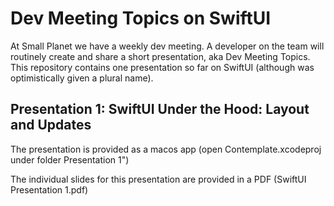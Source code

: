 # Dev Meeting Topics on SwiftUI

At Small Planet we have a weekly dev meeting. A developer on the team will routinely create and share a short presentation,
aka Dev Meeting Topics. This repository contains one presentation so far on SwiftUI (although was optimistically given
a plural name).

## Presentation 1: SwiftUI Under the Hood: Layout and Updates

The presentation is provided as a macos app (open Contemplate.xcodeproj under folder Presentation 1")

The individual slides for this presentation are provided in a PDF (SwiftUI Presentation 1.pdf)
